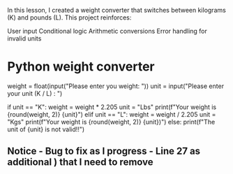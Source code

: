 In this lesson, I created a weight converter that switches between kilograms (K) and pounds (L).
This project reinforces:

User input
Conditional logic
Arithmetic conversions
Error handling for invalid units

# Python weight converter

weight = float(input("Please enter you weight: "))
unit = input("Please enter your unit (K / L) : ")

if unit == "K":
    weight = weight * 2.205
    unit = "Lbs"
    print(f"Your weight is {round(weight, 2)} {unit}")
elif unit == "L":
    weight = weight / 2.205
    unit = "Kgs"
    print(f"Your weight is {round(weight, 2)} {unit})")
else:
    print(f"The unit of {unit} is not valid!!")

## Notice - Bug to fix as I progress - Line 27 as additional ) that I need to remove
